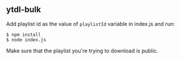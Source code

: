 ## ytdl-bulk

Add playlist id as the value of `playlistId` variable in index.js and run:

```
$ npm install
$ node index.js
```

Make sure that the playlist you're trying to download is public.
